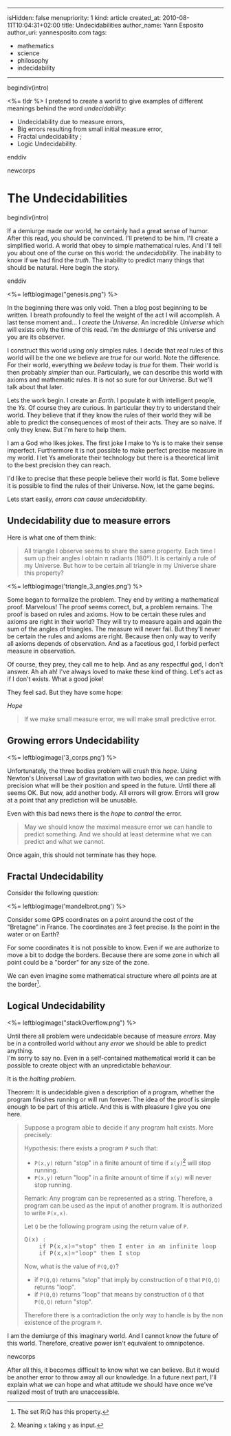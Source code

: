 -----
isHidden:       false
menupriority:   1
kind:           article
created_at:     2010-08-11T10:04:31+02:00
title: Undecidabilities
author_name: Yann Esposito
author_uri: yannesposito.com
tags:
  - mathematics
  - science
  - philosophy
  - indecidability
-----

begindiv(intro)

<%= tldr %> I pretend to create a world to give examples of different meanings behind the word _undecidability_:

- Undecidability due to measure errors, 
- Big errors resulting from small initial measure error,
- Fractal undecidability ;
- Logic Undecidability.

enddiv

newcorps

# The Undecidabilities

begindiv(intro)

If a demiurge made our world, he certainly had a great sense of humor.
After this read, you should be convinced.
I'll pretend to be him.
I'll create a simplified world.
A world that obey to simple mathematical rules.
And I'll tell you about one of the curse on this world: the *undecidability*.
The inability to know if we had find the *truth*.
The inability to predict many things that should be natural.
Here begin the story.

enddiv

<%= leftblogimage("genesis.png") %>

In the beginning there was only void.
Then a blog post beginning to be written.
I breath profoundly to feel the weight of the act I will accomplish.
A last tense moment and... I _create_ the _Universe_.
An incredible _Universe_ which will exists only the time of this read.
I'm the _demiurge_ of this universe and you are its observer.

I construct this world using only simples rules.
I decide that _real_ rules of this world will be the one we believe are _true_ for our world.
Note the difference.
For their world, everything we _believe_ today is _true_ for them.
Their world is then probably _simpler_ than our.
Particularly, we can describe this world with axioms and mathematic rules.
It is not so sure for our Universe. 
But we'll talk about that later.


Lets the work begin.
I create an _Earth_.
I populate it with intelligent people, the _Ys_.
Of course they are curious.
In particular they try to understand their world.
They believe that if they know the rules of their world they will be able to predict the consequences of most of their acts.
They are so naive.
If only they knew.
But I'm here to help them.


I am a God who likes jokes.
The first joke I make to Ys is to make their sense imperfect.
Furthermore it is not possible to make perfect precise measure in my world.
I let Ys ameliorate their technology but there is a theoretical limit to the best precision they can reach.


I'd like to precise that these people believe their world is flat.
Some believe it is possible to find the rules of their Universe.
Now, let the game begins.

Lets start easily, _errors can cause undecidability_.

## Undecidability due to measure errors

Here is what one of them think:


> All triangle I observe seems to share the same property.
> Each time I sum up their angles I obtain π radiants (180°).
> It is certainly a rule of my Universe.
> But how to be certain all triangle in my Universe share this property?

<%= leftblogimage('triangle_3_angles.png') %>


Some began to formalize the problem.
They end by writing a mathematical proof.
Marvelous!
The proof seems correct, but, a problem remains.
The proof is based on rules and axioms.
How to be certain these rules and axioms are right in their world?
They will try to measure again and again the sum of the angles of triangles.
The measure will never fail.
But they'll never be certain the rules and axioms are right.
Because then only way to verify all axioms depends of observation.
And as a facetious god, I forbid perfect measure in observation.


Of course, they prey, they call me to help.
And as any respectful god, I don't answer.
Ah ah ah! I've always loved to make these kind of thing.
Let's act as if I don't exists.
What a good joke!

They feel sad. But they have some hope:


_Hope_

> If we make small measure error, we will make small predictive error.

## Growing errors Undecidability


<%= leftblogimage('3_corps.png') %>


Unfortunately, the three bodies problem will crush this _hope_.
Using Newton's Universal Law of gravitation with two bodies, we can predict with precision what will be their position and speed in the future.
Until there all seems OK.
But now, add another body.
All errors will grow.
Errors will grow at a point that any prediction will be unusable.


Even with this bad news there is the _hope_ to _control_ the error.
> May we should know the maximal measure error we can handle to predict something. 
> And we should at least determine what we can predict and what we cannot.

Once again, this should not terminate has they hope.

## Fractal Undecidability

Consider the following question:

<%= leftblogimage('mandelbrot.png') %>


Consider some GPS coordinates on a point around the cost of the "Bretagne" in France.
The coordinates are 3 feet precise.
Is the point in the water or on Earth?


For some coordinates it is not possible to know.
Even if we are authorize to move a bit to dodge the borders.
Because there are some zone in which all point could be a "border" for any size of the zone.

We can even imagine some mathematical structure where _all_ points are at the border[^2]. 
[^2]: The set R\Q has this property.


## Logical Undecidability

<%= leftblogimage("stackOverflow.png") %>


Until there all problem were undecidable because of measure _errors_.
May be in a controlled world without any _error_ we should be able to predict anything.  
I'm sorry to say no.
Even in a self-contained mathematical world it can be possible to create object with an unpredictable behaviour.


It is the _halting problem_.

Theorem: It is undecidable given a description of a program, whether the program finishes running or will run forever.
The idea of the proof is simple enough to be part of this article. 
And this is with pleasure I give you one here.


> Suppose a program able to decide if any program halt exists.
> More precisely:
> 
> Hypothesis: there exists a program `P` such that:
>
> - `P(x,y)` return "stop" in a finite amount of time if `x(y)`[^1] will stop running.
> - `P(x,y)` return "loop" in a finite amount of time if `x(y)` will never stop running.
> 
> Remark: Any program can be represented as a string. Therefore, a program can be used as the input of another program.
> It is authorized to write `P(x,x)`.
> 
> Let `Q` be the following program using the return value of `P`.
> <pre class="twilight">
> Q(x) :
>     if P(x,x)="stop" then I enter in an infinite loop
>     if P(x,x)="loop" then I stop
> </pre>
> 
> Now, what is the value of `P(Q,Q)`?
> 
> - if `P(Q,Q)` returns "stop" that imply by construction of `Q` that `P(Q,Q)` returns "loop".
> - if `P(Q,Q)` returns "loop" that means by construction of `Q` that `P(Q,Q)` return "stop".
> 
> Therefore there is a contradiction the only way to handle is by the non existence of the program `P`.

[^1]: Meaning `x` taking `y` as input.


I am the demiurge of this imaginary world. 
And I cannot know the future of this world.
Therefore, creative power isn't equivalent to omnipotence.


newcorps

After all this, it becomes difficult to know what we can believe.
But it would be another error to throw away all our knowledge.
In a future next part, I'll explain what we can hope and what attitude we should have once we've realized most of truth are unaccessible.
